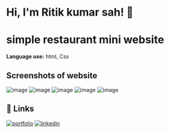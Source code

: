 # Hi, I'm Ritik kumar sah! 👋

# simple restaurant mini website

**Language use:** html, Css

## Screenshots of website 

![image](https://github.com/user-attachments/assets/9a5abff6-674f-4c96-903b-86e292473f7b)
![image](https://github.com/user-attachments/assets/655cbc87-f4b6-4cf3-aa63-b85ab9f41ac6)
![image](https://github.com/user-attachments/assets/820fa935-92a8-4a37-82ca-252048bc2f1b)
![image](https://github.com/user-attachments/assets/7f8fc713-12e7-4712-95ac-406c9bb2d70a)
![image](https://github.com/user-attachments/assets/b62aac6a-277f-465f-a722-46d82780d55a)

## 🔗 Links
[![portfolio](https://img.shields.io/badge/my_portfolio-000?style=for-the-badge&logo=ko-fi&logoColor=white)](https://ritiksah.netlify.app/)
[![linkedin](https://img.shields.io/badge/linkedin-0A66C2?style=for-the-badge&logo=linkedin&logoColor=white)](https://www.linkedin.com/in/ritikkumarsah/)
